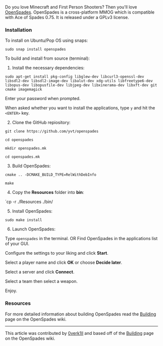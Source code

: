 Do you love Minecraft and First Person Shooters? Then you'll love [OpenSpades](https://openspades.yvt.jp/). OpenSpades is a cross-platform MMOG which is compatible with Ace of Spades 0.75. It is released under a GPLv3 license.

### Installation

To install on Ubuntu/Pop OS using snaps:

`sudo snap install openspades`

To build and install from source (terminal):

1. Install the necessary dependencies:

`sudo apt-get install pkg-config libglew-dev libcurl3-openssl-dev libsdl2-dev libsdl2-image-dev libalut-dev xdg-utils libfreetype6-dev libopus-dev libopusfile-dev libjpeg-dev libxinerama-dev libxft-dev git cmake imagemagick`

Enter your password when prompted.

When asked whether you want to install the applications, type `y` and hit the `<ENTER>` key.

2. Clone the GitHub repiository:

`git clone https://github.com/yvt/openspades`

`cd openspades`

`mkdir openspades.mk`

`cd openspades.mk`

3. Build OpenSpades:

`cmake .. -DCMAKE_BUILD_TYPE=RelWithDebInfo`

`make`

4. Copy the **Resources** folder into **bin**:

`cp -r ./Resources ./bin/

5. Install OpenSpades:

`sudo make install`

6. Launch OpenSpades:

Type `openspades` in the terminal. OR Find OpenSpades in the applications list of your GUI.

Configure the settings to your liking and click **Start**.

Select a player name and click **OK** or choose **Decide later**.

Select a server and click **Connect**.

Select a team then select a weapon.

Enjoy.

### Resources

For more detailed information about building OpenSpades read the [Building](https://github.com/yvt/openspades/wiki/Building) page on the OpenSpades wiki.

---

This article was contributed by [0verk1ll](https://github.com/0verk1ll) and based off of the [Building](https://github.com/yvt/openspades/wiki/Building) page on the OpenSpades wiki.
